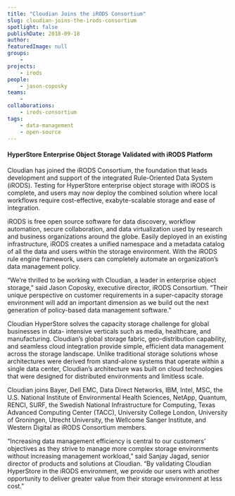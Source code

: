```yaml
---
title: "Cloudian Joins the iRODS Consortium"
slug: cloudian-joins-the-irods-consortium
spotlight: false
publishDate: 2018-09-18
author: 
featuredImage: null
groups:
    - 
projects:
    - irods
people:
    - jason-coposky
teams: 
    - 
collaborations:
    - irods-consortium
tags:
    - data-management
    - open-source
---
```

<!-- wp:heading {"level":4} -->
<h4>HyperStore Enterprise Object Storage Validated with iRODS Platform</h4>
<!-- /wp:heading -->

<!-- wp:paragraph -->
<p>Cloudian has joined the iRODS Consortium, the foundation that leads development and support of the integrated Rule-Oriented Data System (iRODS). Testing for HyperStore enterprise object storage with iRODS is complete, and users may now deploy the combined solution where local workflows require cost-effective, exabyte-scalable storage and ease of integration.</p>
<!-- /wp:paragraph -->

<!-- wp:more -->
<!--more-->
<!-- /wp:more -->

<!-- wp:paragraph -->
<p>iRODS is free open source software for data discovery, workflow automation, secure collaboration, and data virtualization used by research and business organizations around the globe. Easily deployed in an existing infrastructure, iRODS creates a unified namespace and a metadata catalog of all the data and users within the storage environment. With the iRODS rule engine framework, users can completely automate an organization’s data management policy.</p>
<!-- /wp:paragraph -->

<!-- wp:paragraph -->
<p>“We’re thrilled to be working with Cloudian, a leader in enterprise object storage,” said Jason Coposky, executive director, iRODS Consortium. “Their unique perspective on customer requirements in a super-capacity storage environment will add an important dimension as we build out the next generation of policy-based data management software.”</p>
<!-- /wp:paragraph -->

<!-- wp:paragraph -->
<p>Cloudian HyperStore solves the capacity storage challenge for global businesses in data- intensive verticals such as media, healthcare, and manufacturing. Cloudian’s global storage fabric, geo-distribution capability, and seamless cloud integration provide simple, efficient data management across the storage landscape. Unlike traditional storage solutions whose architectures were derived from stand-alone systems that operate within a single data center, Cloudian’s architecture was built on cloud technologies that were designed for distributed environments and limitless scale.</p>
<!-- /wp:paragraph -->

<!-- wp:paragraph -->
<p>Cloudian joins Bayer, Dell EMC, Data Direct Networks, IBM, Intel, MSC, the U.S. National Institute of Environmental Health Sciences, NetApp, Quantum, RENCI, SURF, the Swedish National Infrastructure for Computing, Texas Advanced Computing Center (TACC), University College London, University of Groningen, Utrecht University, the Wellcome Sanger Institute, and Western Digital as iRODS Consortium members.</p>
<!-- /wp:paragraph -->

<!-- wp:paragraph -->
<p>“Increasing data management efficiency is central to our customers’ objectives as they strive to manage more complex storage environments without increasing management workload,” said Sanjay Jagad, senior director of products and solutions at Cloudian. “By validating Cloudian HyperStore in the iRODS environment, we provide our users with another opportunity to deliver greater value from their storage environment at less cost.”</p>
<!-- /wp:paragraph -->
